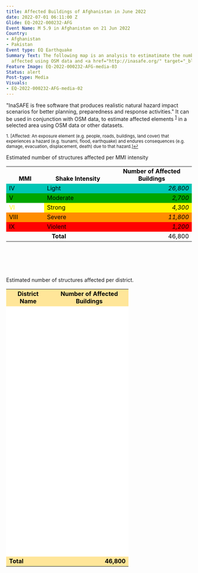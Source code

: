 ```yaml
---
title: Affected Buildings of Afghanistan in June 2022
date: 2022-07-01 06:11:00 Z
Glide: EQ-2022-000232-AFG
Event Name: M 5.9 in Afghanistan on 21 Jun 2022
Country:
- Afghanistan
- Pakistan
Event type: EQ Earthquake
Summary Text: The following map is an analysis to estimatimate the number of structures
  affected using OSM data and <a href="http://inasafe.org/" target="_blank">InaSafe</a>.
Feature Image: EQ-2022-000232-AFG-media-03
Status: alert
Post-type: Media
Visuals:
- EQ-2022-000232-AFG-media-02
---
```


"InaSAFE is free software that produces realistic natural hazard impact scenarios for better planning, preparedness and response activities." It can be used in conjunction with OSM data, to estimate affected elements <sup><a href="#fn1" id="ref1">1</a></sup> in a selected area using OSM data or other datasets.
<br>


<sup id="fn1">1. [Affected: An exposure element (e.g. people, roads, buildings, land
cover) that experiences a hazard (e.g. tsunami, flood, earthquake) and
endures consequences (e.g. damage, evacuation, displacement, death)
due to that hazard.]<a href="#ref1">↩</a></sup>




Estimated number of structures affected per MMI intensity

<table border="0" cellspacing="0"><colgroup width="119"></colgroup> <colgroup width="213"></colgroup> <colgroup width="258"></colgroup>
<tbody>
<tr>
<td align="center" valign="bottom" height="19"><strong><span style="color: #000000;">MMI</span></strong></td>
<td align="center" valign="bottom"><strong><span style="color: #000000;">Shake Intensity</span></strong></td>
<td align="center" valign="bottom"><strong><span style="color: #000000;">Number of Affected Buildings</span></strong></td>
</tr>
<tr>
<td align="left" valign="bottom" bgcolor="#00C6B5" height="19"><span style="color: #000000;">IV</span></td>
<td align="left" valign="bottom" bgcolor="#00C6B5"><span style="color: #000000;">Light</span></td>
<td align="right" valign="bottom" bgcolor="#00C6B5"><em><span style="color: #000000;">26,800</span></em></td>
</tr>
<tr>
<td align="left" valign="bottom" bgcolor="#00A600" height="19"><span style="color: #000000;">V</span></td>
<td align="left" valign="bottom" bgcolor="#00A600"><span style="color: #000000;">Moderate</span></td>
<td align="right" valign="bottom" bgcolor="#00A600"><em><span style="color: #000000;">2,700</span></em></td>
</tr>
<tr>
<td align="left" valign="bottom" bgcolor="#FFFFFF" height="19"><span style="color: #FFF701;">VI</span></td>
<td align="left" valign="bottom" bgcolor="#FFF701"><span style="color: #000000;">Strong</span></td>
<td align="right" valign="bottom" bgcolor="#FFF701"><em><span style="color: #000000;">4,300</span></em></td>
</tr>
<tr>
<td align="left" valign="bottom" bgcolor="#FF8D01" height="19"><span style="color: #000000;">VIII</span></td>
<td align="left" valign="bottom" bgcolor="#FF8D01"><span style="color: #000000;">Severe</span></td>
<td align="right" valign="bottom" bgcolor="#FF8D01"><em><span style="color: #000000;">11,800</span></em></td>
</tr>
<tr>
<td align="left" valign="bottom" bgcolor="#FF0101" height="19"><span style="color: #000000;">IX</span></td>
<td align="left" valign="bottom" bgcolor="#FF0101"><span style="color: #000000;">Violent</span></td>
<td align="right" valign="bottom" bgcolor="#FF0101"><em><span style="color: #000000;">1,200</span></em></td>
</tr>
<tr>
<td colspan="2" align="center" valign="bottom" height="19"><strong><span style="color: #000000;">Total</span></strong></td>
<td align="right" valign="bottom"><span style="color: #000000;">46,800</span></td>
</tr>
</tbody>
</table>
<p>&nbsp;</p>

 <br>
 <br>

Estimated number of structures affected per district.

<table border="0" cellspacing="0"><colgroup width="119"></colgroup> <colgroup width="213"></colgroup>
<tbody>
<tr>
<td align="center" valign="bottom" bgcolor="#FFE699" height="19"><strong><span style="color: #000000;">District Name</span></strong></td>
<td align="center" valign="bottom" bgcolor="#FFE699"><strong><span style="color: #000000;">Number of Affected Buildings</span></strong></td>
</tr>
<tr>
<td align="left" valign="bottom" bgcolor="#FFFFFF" height="19"><span style="color: #ffffff;">Sharana</span></td>
<td align="right" valign="bottom" bgcolor="#FFFFFF"><em><span style="color: #ffffff;">405</span></em></td>
</tr>
<tr>
<td align="left" valign="bottom" bgcolor="#FFFFFF" height="19"><span style="color: #ffffff;">Sar Hawza</span></td>
<td align="right" valign="bottom" bgcolor="#FFFFFF"><em><span style="color: #ffffff;">45</span></em></td>
</tr>
<tr>
<td align="left" valign="bottom" bgcolor="#FFFFFF" height="19"><span style="color: #ffffff;">Spera</span></td>
<td align="right" valign="bottom" bgcolor="#FFFFFF"><em><span style="color: #ffffff;">10,147</span></em></td>
</tr>
<tr>
<td align="left" valign="bottom" bgcolor="#FFFFFF" height="19"><span style="color: #ffffff;">Zurmat District</span></td>
<td align="right" valign="bottom" bgcolor="#FFFFFF"><em><span style="color: #ffffff;">103</span></em></td>
</tr>
<tr>
<td align="left" valign="bottom" bgcolor="#FFFFFF" height="19"><span style="color: #ffffff;">Mandozayi</span></td>
<td align="right" valign="bottom" bgcolor="#FFFFFF"><em><span style="color: #ffffff;">1,277</span></em></td>
</tr>
<tr>
<td align="left" valign="bottom" bgcolor="#FFFFFF" height="19"><span style="color: #ffffff;">Urgun</span></td>
<td align="right" valign="bottom" bgcolor="#FFFFFF"><em><span style="color: #ffffff;">510</span></em></td>
</tr>
<tr>
<td align="left" valign="bottom" bgcolor="#FFFFFF" height="19"><span style="color: #ffffff;">Gardez District</span></td>
<td align="right" valign="bottom" bgcolor="#FFFFFF"><em><span style="color: #ffffff;">24,766</span></em></td>
</tr>
<tr>
<td align="left" valign="bottom" bgcolor="#FFFFFF" height="19"><span style="color: #ffffff;">Tani</span></td>
<td align="right" valign="bottom" bgcolor="#FFFFFF"><em><span style="color: #ffffff;">2,769</span></em></td>
</tr>
<tr>
<td align="left" valign="bottom" bgcolor="#FFFFFF" height="19"><span style="color: #ffffff;">Musakhel</span></td>
<td align="right" valign="bottom" bgcolor="#FFFFFF"><em><span style="color: #ffffff;">1</span></em></td>
</tr>
<tr>
<td align="left" valign="bottom" bgcolor="#FFFFFF" height="19"><span style="color: #ffffff;">Shamal</span></td>
<td align="right" valign="bottom" bgcolor="#FFFFFF"><em><span style="color: #ffffff;">196</span></em></td>
</tr>
<tr>
<td align="left" valign="bottom" bgcolor="#FFFFFF" height="19"><span style="color: #ffffff;">Surobi</span></td>
<td align="right" valign="bottom" bgcolor="#FFFFFF"><em><span style="color: #ffffff;">4</span></em></td>
</tr>
<tr>
<td align="left" valign="bottom" bgcolor="#FFFFFF" height="19"><span style="color: #ffffff;">Gurbuz</span></td>
<td align="right" valign="bottom" bgcolor="#FFFFFF"><em><span style="color: #ffffff;">107</span></em></td>
</tr>
<tr>
<td align="left" valign="bottom" bgcolor="#FFFFFF" height="19"><span style="color: #ffffff;">Ahmadabad</span></td>
<td align="right" valign="bottom" bgcolor="#FFFFFF"><em><span style="color: #ffffff;">460</span></em></td>
</tr>
<tr>
<td align="left" valign="bottom" bgcolor="#FFFFFF" height="19"><span style="color: #ffffff;">Gayan</span></td>
<td align="right" valign="bottom" bgcolor="#FFFFFF"><em><span style="color: #ffffff;">2,905</span></em></td>
</tr>
<tr>
<td align="left" valign="bottom" bgcolor="#FFFFFF" height="19"><span style="color: #ffffff;">Mata Khan</span></td>
<td align="right" valign="bottom" bgcolor="#FFFFFF"><em><span style="color: #ffffff;">1</span></em></td>
</tr>
<tr>
<td align="left" valign="bottom" bgcolor="#FFFFFF" height="19"><span style="color: #ffffff;">Nika</span></td>
<td align="right" valign="bottom" bgcolor="#FFFFFF"><em><span style="color: #ffffff;">67</span></em></td>
</tr>
<tr>
<td align="left" valign="bottom" bgcolor="#FFFFFF" height="19"><span style="color: #ffffff;">Ziruk</span></td>
<td align="right" valign="bottom" bgcolor="#FFFFFF"><em><span style="color: #ffffff;">587</span></em></td>
</tr>
<tr>
<td align="left" valign="bottom" bgcolor="#FFFFFF" height="19"><span style="color: #ffffff;">Barmal</span></td>
<td align="right" valign="bottom" bgcolor="#FFFFFF"><em><span style="color: #ffffff;">837</span></em></td>
</tr>
<tr>
<td align="left" valign="bottom" bgcolor="#FFFFFF" height="19"><span style="color: #ffffff;">Zadran</span></td>
<td align="right" valign="bottom" bgcolor="#FFFFFF"><em><span style="color: #ffffff;">615</span></em></td>
</tr>
<tr>
<td align="left" valign="bottom" bgcolor="#FFFFFF" height="19"><span style="color: #ffffff;">Khost District</span></td>
<td align="right" valign="bottom" bgcolor="#FFFFFF"><em><span style="color: #ffffff;">132</span></em></td>
</tr>
<tr>
<td align="left" valign="bottom" bgcolor="#FFFFFF" height="19"><span style="color: #ffffff;">Nadir Shah Kot</span></td>
<td align="right" valign="bottom" bgcolor="#FFFFFF"><em><span style="color: #ffffff;">202</span></em></td>
</tr>
<tr>
<td align="left" valign="bottom" bgcolor="#FFFFFF" height="19"><span style="color: #ffffff;">Tirazayi</span></td>
<td align="right" valign="bottom" bgcolor="#FFFFFF"><em><span style="color: #ffffff;">2</span></em></td>
</tr>
<tr>
<td align="left" valign="bottom" bgcolor="#FFFFFF" height="19"><span style="color: #ffffff;">No Information</span></td>
<td align="right" valign="bottom" bgcolor="#FFFFFF"><em><span style="color: #ffffff;">662</span></em></td>
</tr>
<tr>
<td align="left" valign="bottom" bgcolor="#FFE699" height="19"><strong><span style="color: #000000;">Total</span></strong></td>
<td align="right" valign="bottom" bgcolor="#FFE699"><strong><span style="color: #000000;">46,800</span></strong></td>
</tr>
</tbody>
</table>